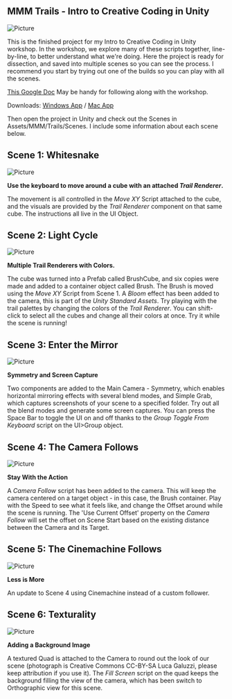 ## MMM Trails - Intro to Creative Coding in Unity

![Picture](http://i.imgur.com/ptoFNcM.jpg)

This is the finished project for my Intro to Creative Coding in Unity workshop. In the workshop, we explore many of these scripts together, line-by-line, to better understand what we're doing. Here the project is ready for dissection, and saved into multiple scenes so you can see the process. I recommend you start by trying out one of the builds so you can play with all the scenes.

[This Google Doc](https://docs.google.com/document/d/1PFHpDHGMTXW40saqPOPe3QG4Guwzn2uvzkhS7Irt9aI) May be handy for following along with the workshop.

Downloads: [Windows App](https://github.com/momo-the-monster/workshop-trails/releases/download/1.0/workshop-trails-v1.0-win.zip)
 / [Mac App](https://github.com/momo-the-monster/workshop-trails/releases/download/1.0/workshop-trails-v1.0-mac.zip)

Then open the project in Unity and check out the Scenes in Assets/MMM/Trails/Scenes. I include some information about each scene below.

## Scene 1: Whitesnake
![Picture](http://i.imgur.com/3ntftcw.jpg)

**Use the keyboard to move around a cube with an attached _Trail Renderer_.**

The movement is all controlled in the *Move XY* Script attached to the cube, and the visuals are provided by the *Trail Renderer* component on that same cube. The instructions all live in the UI Object.

## Scene 2: Light Cycle
![Picture](http://i.imgur.com/tmh6pVs.jpg)

**Multiple Trail Renderers with Colors.**

The cube was turned into a Prefab called BrushCube, and six copies were made and added to a container object called Brush. The Brush is moved using the *Move XY* Script from Scene 1. A *Bloom* effect has been added to the camera, this is part of the *Unity Standard Assets*. Try playing with the trail palettes by changing the colors of the *Trail Renderer*. You can shift-click to select all the cubes and change all their colors at once. Try it while the scene is running!

## Scene 3: Enter the Mirror
![Picture](http://i.imgur.com/D9I6wHP.jpg)

**Symmetry and Screen Capture**

Two components are added to the Main Camera - Symmetry, which enables horizontal mirroring effects with several blend modes, and Simple Grab, which captures screenshots of your scene to a specified folder. Try out all the blend modes and generate some screen captures. You can press the Space Bar to toggle the UI on and off thanks to the *Group Toggle From Keyboard* script on the UI>Group object.

## Scene 4: The Camera Follows
![Picture](http://i.imgur.com/vtGDqyG.jpg)

**Stay With the Action**

A *Camera Follow* script has been added to the camera. This will keep the camera centered on a target object - in this case, the Brush container. Play with the Speed to see what it feels like, and change the Offset around while the scene is running. The 'Use Current Offset' property on the *Camera Follow* will set the offset on Scene Start based on the existing distance between the Camera and its Target.

## Scene 5: The Cinemachine Follows
![Picture](http://i.imgur.com/vtGDqyG.jpg)

**Less is More**

An update to Scene 4 using Cinemachine instead of a custom follower.

## Scene 6: Texturality
![Picture](http://i.imgur.com/3CY8lM2.jpg)

**Adding a Background Image**

A textured Quad is attached to the Camera to round out the look of our scene (photograph is Creative Commons CC-BY-SA Luca Galuzzi, please keep attribution if you use it). The *Fill Screen* script on the quad keeps the background filling the view of the camera, which has been switch to Orthographic view for this scene.
